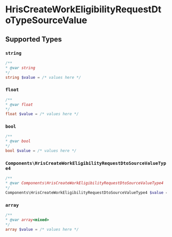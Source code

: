 # HrisCreateWorkEligibilityRequestDtoTypeSourceValue


## Supported Types

### `string`

```php
/**
* @var string
*/
string $value = /* values here */
```

### `float`

```php
/**
* @var float
*/
float $value = /* values here */
```

### `bool`

```php
/**
* @var bool
*/
bool $value = /* values here */
```

### `Components\HrisCreateWorkEligibilityRequestDtoSourceValueType4`

```php
/**
* @var Components\HrisCreateWorkEligibilityRequestDtoSourceValueType4
*/
Components\HrisCreateWorkEligibilityRequestDtoSourceValueType4 $value = /* values here */
```

### `array`

```php
/**
* @var array<mixed>
*/
array $value = /* values here */
```

